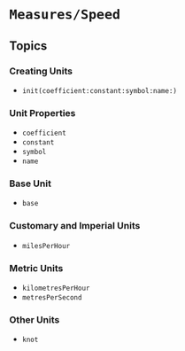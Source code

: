 # ``Measures/Speed``

## Topics

### Creating Units

- ``init(coefficient:constant:symbol:name:)``

### Unit Properties

- ``coefficient``
- ``constant``
- ``symbol``
- ``name``

### Base Unit

- ``base``

### Customary and Imperial Units

- ``milesPerHour``

### Metric Units

- ``kilometresPerHour``
- ``metresPerSecond``

### Other Units

- ``knot``
